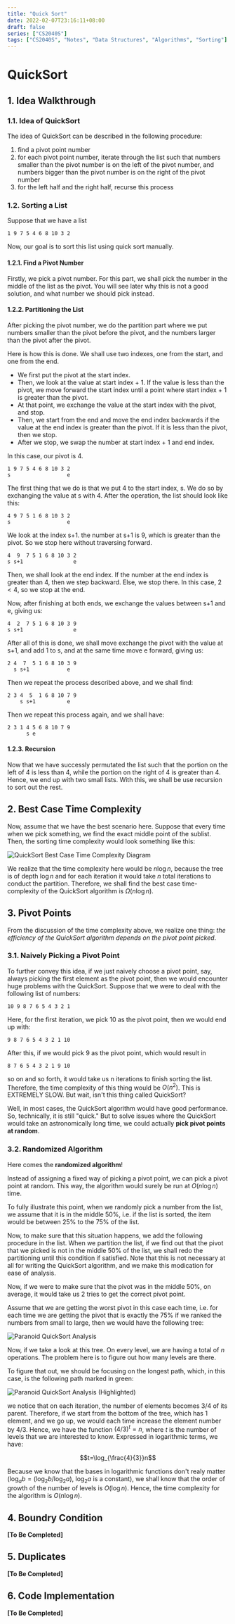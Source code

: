 ```yaml
---
title: "Quick Sort"
date: 2022-02-07T23:16:11+08:00
draft: false
series: ["CS2040S"]
tags: ["CS2040S", "Notes", "Data Structures", "Algorithms", "Sorting"]
---
```


# QuickSort

## 1. Idea Walkthrough

### 1.1. Idea of QuickSort

The idea of QuickSort can be described in the following procedure:

1. find a pivot point number
2. for each pivot point number, iterate through the list such that numbers smaller than the pivot number is on the left of the pivot number, and numbers bigger than the pivot number is on the right of the pivot number
3. for the left half and the right half, recurse this process

### 1.2. Sorting a List

Suppose that we have a list 

```
1 9 7 5 4 6 8 10 3 2
```

Now, our goal is to sort this list using quick sort manually. 

#### 1.2.1. Find a Pivot Number

Firstly, we pick a pivot number. For this part, we shall pick the number in the middle of the list as the pivot. You will see later why this is not a good solution, and what number we should pick instead. 

#### 1.2.2. Partitioning the List

After picking the pivot number, we do the partition part where we put numbers smaller than the pivot before the pivot, and the numbers larger than the pivot after the pivot. 

Here is how this is done. We shall use two indexes, one from the start, and one from the end. 

- We first put the pivot at the start index. 
- Then, we look at the value at start index + 1. If the value is less than the pivot, we move forward the start index until a point where start index + 1 is greater than the pivot. 
- At that point, we exchange the value at the start index with the pivot, and stop. 
- Then, we start from the end and move the end index backwards if the value at the end index is greater than the pivot. If it is less than the pivot, then we stop. 
- After we stop, we swap the number at start index + 1 and end index. 

In this case, our pivot is 4. 

```
1 9 7 5 4 6 8 10 3 2
s                  e
```

The first thing that we do is that we put 4 to the start index, s. We do so by exchanging the value at s with 4. After the operation, the list should look like this:

```
4 9 7 5 1 6 8 10 3 2
s                  e
```

We look at the index s+1. the number at s+1 is 9, which is greater than the pivot. So we stop here without traversing forward. 

```
4  9  7 5 1 6 8 10 3 2
s s+1                e
```

Then, we shall look at the end index. If the number at the end index is greater than 4, then we step backward. Else, we stop there. In this case, $2 < 4$, so we stop at the end. 

Now, after finishing at both ends, we exchange the values between s+1 and e, giving us:

```
4  2  7 5 1 6 8 10 3 9
s s+1                e
```

After all of this is done, we shall move exchange the pivot with the value at s+1, and add 1 to s, and at the same time move e forward, giving us:

```
2 4  7  5 1 6 8 10 3 9
  s s+1            e
```

Then we repeat the process described above, and we shall find: 

```
2 3 4  5  1 6 8 10 7 9
    s s+1          e
```

Then we repeat this process again, and we shall have:

```
2 3 1 4 5 6 8 10 7 9
      s e
```

#### 1.2.3. Recursion

Now that we have successly permutated the list such that the portion on the left of 4 is less than 4, while the portion on the right of 4 is greater than 4. Hence, we end up with two small lists. With this, we shall be use recursion to sort out the rest. 

## 2. Best Case Time Complexity 

Now, assume that we have the best scenario here. Suppose that every time when we pick something, we find the exact middle point of the sublist. Then, the sorting time complexity would look something like this:

![QuickSort Best Case Time Complexity Diagram](/static/CS2040S/quick-sort-best-case.svg)

We realize that the time complexity here would be $n\log n$, because the tree is of depth $\log n$ and for each iteration it would take $n$ total iterations to conduct the partition. Therefore, we shall find the best case time-complexity of the QuickSort algorithm is $\Omega(n\log n)$.

## 3. Pivot Points

From the discussion of the time complexity above, we realize one thing: *the efficiency of the QuickSort algorithm depends on the pivot point picked*. 

### 3.1. Naively Picking a Pivot Point

To further convey this idea, if we just naively choose a pivot point, say, always picking the first element as the pivot point, then we would encounter huge problems with the QuickSort. Suppose that we were to deal with the following list of numbers:

```
10 9 8 7 6 5 4 3 2 1
```

Here, for the first iteration, we pick 10 as the pivot point, then we would end up with:

```
9 8 7 6 5 4 3 2 1 10
```

After this, if we would pick 9 as the pivot point, which would result in 

```
8 7 6 5 4 3 2 1 9 10
```

so on and so forth, it would take us n iterations to finish sorting the list. Therefore, the time complexity of this thing would be $O(n^{2})$. This is EXTREMELY SLOW. But wait, isn't this thing called QuickSort? 

Well, in most cases, the QuickSort algorithm would have good performance. So, technically, it is still "quick." But to solve issues where the QuickSort would take an astronomically long time, we could actually **pick pivot points at random**. 

### 3.2. Randomized Algorithm

Here comes the **randomized algorithm**! 

Instead of assigning a fixed way of picking a pivot point, we can pick a pivot point at random. This way, the algorithm would surely be run at $O(n\log n)$ time. 

To fully illustrate this point, when we randomly pick a number from the list, we assume that it is in the middle 50\%, i.e. if the list is sorted, the item would be between 25\% to the 75\% of the list. 

Now, to make sure that this situation happens, we add the following procedure in the list. When we partition the list, if we find out that the pivot that we picked is not in the middle 50\% of the list, we shall redo the partitioning until this condition if satisfied. Note that this is not necessary at all for writing the QuickSort algorithm, and we make this modication for ease of analysis. 

Now, if we were to make sure that the pivot was in the middle 50\%, on average, it would take us 2 tries to get the correct pivot point. 

Assume that we are getting the worst pivot in this case each time, i.e. for each time we are getting the pivot that is exactly the 75\% if we ranked the numbers from small to large, then we would have the following tree:

![Paranoid QuickSort Analysis](/static/CS2040S/paranoid-quick-sort-time-complexity.svg)

Now, if we take a look at this tree. On every level, we are having a total of $n$ operations. The problem here is to figure out how many levels are there.

To figure that out, we should be focusing on the longest path, which, in this case, is the following path marked in green:

![Paranoid QuickSort Analysis (Highlighted)](/static/CS2040S/paranoid-quick-sort-time-complexity-highlighted.svg)

we notice that on each iteration, the number of elements becomes $3/4$ of its parent. Therefore, if we start from the bottom of the tree, which has 1 element, and we go up, we would each time increase the element number by $4/3$. Hence, we have the function $(4/3)^{t}=n$, where $t$ is the number of levels that we are interested to know. Expressed in logarithmic terms, we have:

$$t=\log_{\frac{4}{3}}n$$

Because we know that the bases in logarithmic functions don't realy matter ($\log_{a}b=(\log_{2}b/\log_{2}a)$, $\log_{2}a$ is a constant), we shall know that the order of growth of the number of levels is $O(\log n)$. Hence, the time complexity for the algorithm is $O(n\log n)$.

## 4. Boundry Condition

**[To Be Completed]**

## 5. Duplicates

**[To Be Completed]**

## 6. Code Implementation

**[To Be Completed]**
